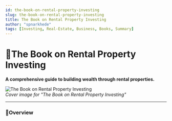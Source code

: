 ```yaml
---
id: the-book-on-rental-property-investing
slug: the-book-on-rental-property-investing
title: The Book on Rental Property Investing
author: "spnarkhede"
tags: [Investing, Real-Estate, Business, Books, Summary]
---
```


# 📒The Book on Rental Property Investing

**A comprehensive guide to building wealth through rental properties.**

![The Book on Rental Property Investing](/books/covers/bookOnRentalPropertyInvesting.jpg)  
*Cover image for "The Book on Rental Property Investing"*

---

### 📖Overview